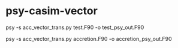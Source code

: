 # psy-casim-vector
psy -s acc_vector_trans.py test.F90 -o test_psy_out.F90

psy -s acc_vector_trans.py accretion.F90 -o accretion_psy_out.F90

